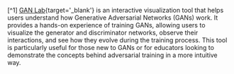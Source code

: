 [^1] [GAN Lab](https://poloclub.github.io/ganlab/){target='_blank'} is an interactive visualization tool that helps users understand how Generative Adversarial Networks (GANs) work. It provides a hands-on experience of training GANs, allowing users to visualize the generator and discriminator networks, observe their interactions, and see how they evolve during the training process. This tool is particularly useful for those new to GANs or for educators looking to demonstrate the concepts behind adversarial training in a more intuitive way.
